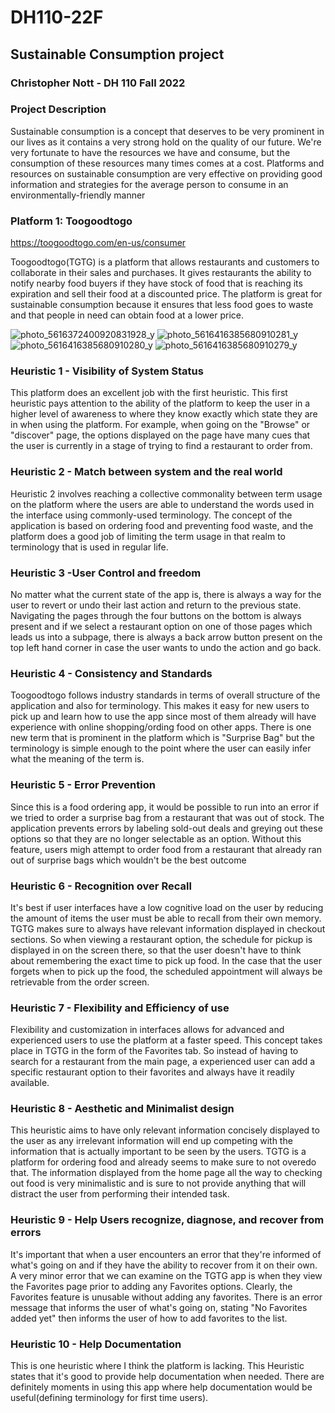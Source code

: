 # DH110-22F

## Sustainable Consumption project
### Christopher Nott - DH 110 Fall 2022

### Project Description
Sustainable consumption is a concept that deserves to be very prominent in our lives as it contains a very strong hold on the quality of our future. We're very fortunate to have the resources we have and consume, but the consumption of these resources many times comes at a cost. Platforms and resources on sustainable consumption are very effective on providing good information and strategies for the average person to consume in an environmentally-friendly manner


### Platform 1: Toogoodtogo
https://toogoodtogo.com/en-us/consumer

Toogoodtogo(TGTG) is a platform that allows restaurants and customers to collaborate in their sales and purchases. It gives restaurants the ability to notify nearby food buyers if they have stock of food that is reaching its expiration and sell their food at a discounted price. The platform is great for sustainable consumption because it ensures that less food goes to waste and that people in need can obtain food at a lower price.

![photo_5616372400920831928_y](https://user-images.githubusercontent.com/114601982/194008312-f5dfa287-b38d-4acd-9c7d-35b8f5a3176f.jpg)
![photo_5616416385680910281_y](https://user-images.githubusercontent.com/114601982/194008315-ecf3aca2-5304-47ff-9165-bc85e01ecf7f.jpg)
![photo_5616416385680910280_y](https://user-images.githubusercontent.com/114601982/194008316-bc8067c2-4ac2-4a3c-973e-16b161ac03a8.jpg)
![photo_5616416385680910279_y](https://user-images.githubusercontent.com/114601982/194008318-61d85fc9-c010-43f5-a6d5-6af909b8e763.jpg)

### Heuristic 1 - Visibility of System Status
This platform does an excellent job with the first heuristic. This first heuristic pays attention to the ability of the platform to keep the user in a higher level of awareness to where they know exactly which state they are in when using the platform. For example, when going on the "Browse" or "discover" page, the options displayed on the page have many cues that the user is currently in a stage of trying to find a restaurant to order from.

### Heuristic 2 - Match between system and the real world
Heuristic 2 involves reaching a collective commonality between term usage on the platform where the users are able to understand the words used in the interface using commonly-used terminology. The concept of the application is based on ordering food and preventing food waste, and the platform does a good job of limiting the term usage in that realm to terminology that is used in regular life.

### Heuristic 3 -User Control and freedom
No matter what the current state of the app is, there is always a way for the user to revert or undo their last action and return to the previous state. Navigating the pages through the four buttons on the bottom is always present and if we select a restaurant option on one of those pages which leads us into a subpage, there is always a back arrow button present on the top left hand corner in case the user wants to undo the action and go back.

### Heuristic 4 - Consistency and Standards 
Toogoodtogo follows industry standards in terms of overall structure of the application and also for terminology. This makes it easy for new users to pick up and learn how to use the app since most of them already will have experience with online shopping/ording food on other apps. There is one new term that is prominent in the platform which is "Surprise Bag" but the terminology is simple enough to the point where the user can easily infer what the meaning of the term is.

### Heuristic 5 - Error Prevention
Since this is a food ordering app, it would be possible to run into an error if we tried to order a surprise bag from a restaurant that was out of stock. The application prevents errors by labeling sold-out deals and greying out these options so that they are no longer selectable as an option. Without this feature, users migh attempt to order food from a restaurant that already ran out of surprise bags which wouldn't be the best outcome

### Heuristic 6 - Recognition over Recall
It's best if user interfaces have a low cognitive load on the user by reducing the amount of items the user must be able to recall from their own memory. TGTG makes sure to always have relevant information displayed in checkout sections. So when viewing a restaurant option, the schedule for pickup is displayed in on the screen there, so that the user doesn't have to think about remembering the exact time to pick up food. In the case that the user forgets when to pick up the food, the scheduled appointment will always be retrievable from the order screen.

### Heuristic 7 - Flexibility and Efficiency of use
Flexibility and customization in interfaces allows for advanced and experienced users to use the platform at a faster speed. This concept takes place in TGTG in the form of the Favorites tab. So instead of having to search for a restaurant from the main page, a experienced user can add a specific restaurant option to their favorites and always have it readily available.

### Heuristic 8 - Aesthetic and Minimalist design
This heuristic aims to have only relevant information concisely displayed to the user as any irrelevant information will end up competing with the information that is actually important to be seen by the users. TGTG is a platform for ordering food and already seems to make sure to not overedo that. The information displayed from the home page all the way to checking out food is very minimalistic and is sure to not provide anything that will distract the user from performing their intended task. 

### Heuristic 9 - Help Users recognize, diagnose, and recover from errors
It's important that when a user encounters an error that they're informed of what's going on and if they have the ability to recover from it on their own. A very minor error that we can examine on the TGTG app is when they view the Favorites page prior to adding any Favorites options. Clearly, the Favorites feature is unusable without adding any favorites. There is an error message that informs the user of what's going on, stating "No Favorites added yet" then informs the user of how to add favorites to the list.

### Heuristic 10 - Help Documentation 
This is one heuristic where I think the platform is lacking. This Heuristic states that it's good to provide help documentation when needed. There are definitely moments in using this app where help documentation would be useful(defining terminology for first time users).
